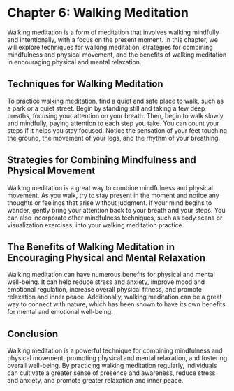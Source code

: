 Chapter 6: Walking Meditation
=============================

Walking meditation is a form of meditation that involves walking mindfully and intentionally, with a focus on the present moment. In this chapter, we will explore techniques for walking meditation, strategies for combining mindfulness and physical movement, and the benefits of walking meditation in encouraging physical and mental relaxation.

Techniques for Walking Meditation
---------------------------------

To practice walking meditation, find a quiet and safe place to walk, such as a park or a quiet street. Begin by standing still and taking a few deep breaths, focusing your attention on your breath. Then, begin to walk slowly and mindfully, paying attention to each step you take. You can count your steps if it helps you stay focused. Notice the sensation of your feet touching the ground, the movement of your legs, and the rhythm of your breathing.

Strategies for Combining Mindfulness and Physical Movement
----------------------------------------------------------

Walking meditation is a great way to combine mindfulness and physical movement. As you walk, try to stay present in the moment and notice any thoughts or feelings that arise without judgment. If your mind begins to wander, gently bring your attention back to your breath and your steps. You can also incorporate other mindfulness techniques, such as body scans or visualization exercises, into your walking meditation practice.

The Benefits of Walking Meditation in Encouraging Physical and Mental Relaxation
--------------------------------------------------------------------------------

Walking meditation can have numerous benefits for physical and mental well-being. It can help reduce stress and anxiety, improve mood and emotional regulation, increase overall physical fitness, and promote relaxation and inner peace. Additionally, walking meditation can be a great way to connect with nature, which has been shown to have its own benefits for mental and emotional well-being.

Conclusion
----------

Walking meditation is a powerful technique for combining mindfulness and physical movement, promoting physical and mental relaxation, and fostering overall well-being. By practicing walking meditation regularly, individuals can cultivate a greater sense of presence and awareness, reduce stress and anxiety, and promote greater relaxation and inner peace.
